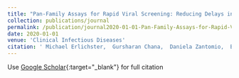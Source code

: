```yaml
---
title: "Pan-Family Assays for Rapid Viral Screening: Reducing Delays in Public Health Responses During Pandemics"
collection: publications/journal
permalink: /publication/journal2020-01-01-Pan-Family-Assays-for-Rapid-Viral-Screening-Reducing-Delays-in-Public-Health-Responses-During-Pandemics
date: 2020-01-01
venue: 'Clinical Infectious Diseases'
citation: ' Michael Erlichster,  Gursharan Chana,  Daniela Zantomio,  Benjamin Goudey,  Efstratios Skafidas, &quot;Pan-Family Assays for Rapid Viral Screening: Reducing Delays in Public Health Responses During Pandemics.&quot; Clinical Infectious Diseases, 2020.'
---
```

Use [Google Scholar](https://scholar.google.com/scholar?q=Pan+Family+Assays+for+Rapid+Viral+Screening:+Reducing+Delays+in+Public+Health+Responses+During+Pandemics){:target="_blank"} for full citation